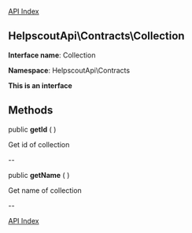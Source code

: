 [API Index](ApiIndex.md)


HelpscoutApi\Contracts\Collection
---------------



    

    


**Interface name**: Collection

**Namespace**: HelpscoutApi\Contracts

**This is an interface**







Methods
-------


public **getId** (  )


Get id of collection








--

public **getName** (  )


Get name of collection








--

[API Index](ApiIndex.md)
